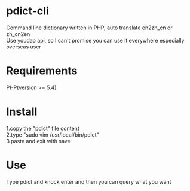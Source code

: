 # pdict-cli
Command line dictionary written in PHP, auto translate en2zh_cn or zh_cn2en  
Use youdao api, so I can't promise you can use it everywhere especially overseas user
  
# Requirements
PHP(version >= 5.4)  

# Install
1.copy the "pdict" file content  
2.type "sudo vim /usr/local/bin/pdict"  
3.paste and exit with save  
  
# Use
Type pdict and knock enter and then you can query what you want
